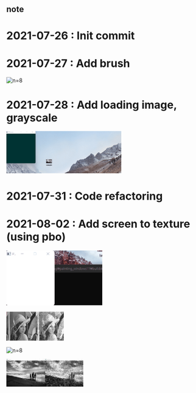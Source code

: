 ## note

# 2021-07-26 : Init commit

# 2021-07-27 : Add brush

<img src = "/note/screenshot/2021-07-27.gif" width="40%" height="40%" title="n=8" alt="n=8"></img>

# 2021-07-28 : Add loading image, grayscale

<img src = "/note/screenshot/2021-07-28.gif" width="60%" height="60%" title="n=8" alt="n=8"></img>

# 2021-07-31 : Code refactoring

# 2021-08-02 : Add screen to texture (using pbo)

<img src = "/note/screenshot/2021-08-02 (1).gif" width="50%" height="50%" title="n=8" alt="n=8"></img>

<img src = "/note/screenshot/2021-08-02.png" width="30%" height="30%" title="n=8" alt="n=8"></img>

<img src = "/note/screenshot/2021-08-02 (4).gif" width="60%" height="60%" title="n=8" alt="n=8"></img>

<img src = "/note/screenshot/2021-08-02 (3).png" width="40%" height="40%" title="n=8" alt="n=8"></img>
